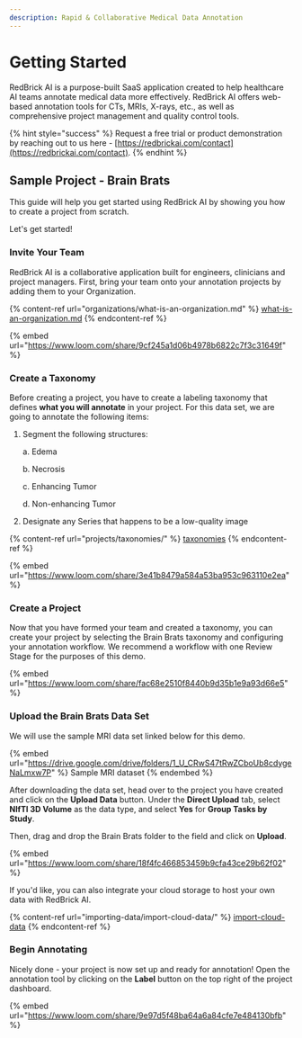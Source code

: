 ```yaml
---
description: Rapid & Collaborative Medical Data Annotation
---
```


# Getting Started

RedBrick AI is a purpose-built SaaS application created to help healthcare AI teams annotate medical data more effectively. RedBrick AI offers web-based annotation tools for CTs, MRIs, X-rays, etc., as well as comprehensive project management and quality control tools.

{% hint style="success" %}
Request a free trial or product demonstration by reaching out to us here - [https://redbrickai.com/contact](https://redbrickai.com/contact).
{% endhint %}

## Sample Project - Brain Brats

This guide will help you get started using RedBrick AI by showing you how to create a project from scratch.&#x20;

Let's get started!&#x20;

### Invite Your Team

RedBrick AI is a collaborative application built for engineers, clinicians and project managers. First, bring your team onto your annotation projects by adding them to your Organization.

{% content-ref url="organizations/what-is-an-organization.md" %}
[what-is-an-organization.md](organizations/what-is-an-organization.md)
{% endcontent-ref %}

{% embed url="https://www.loom.com/share/9cf245a1d06b4978b6822c7f3c31649f" %}

### Create a Taxonomy

Before creating a project, you have to create a labeling taxonomy that defines **what you will annotate** in your project. For this data set, we are going to annotate the following items:&#x20;

1.  Segment the following structures:&#x20;

    a. Edema

    b. Necrosis

    c. Enhancing Tumor

    d. Non-enhancing Tumor
2. Designate any Series that happens to be a low-quality image

{% content-ref url="projects/taxonomies/" %}
[taxonomies](projects/taxonomies/)
{% endcontent-ref %}

{% embed url="https://www.loom.com/share/3e41b8479a584a53ba953c963110e2ea" %}

### Create a Project

Now that you have formed your team and created a taxonomy, you can create your project by selecting the Brain Brats taxonomy and configuring your annotation workflow. We recommend a workflow with one Review Stage for the purposes of this demo.

{% embed url="https://www.loom.com/share/fac68e2510f8440b9d35b1e9a93d66e5" %}

### Upload the Brain Brats Data Set

We will use the sample MRI data set linked below for this demo.

{% embed url="https://drive.google.com/drive/folders/1_U_CRwS47tRwZCboUb8cdygeNaLmxw7P" %}
Sample MRI dataset
{% endembed %}

After downloading the data set, head over to the project you have created and click on the **Upload Data** button. Under the **Direct Upload** tab, select **NIfTI 3D Volume** as the data type, and select **Yes** for **Group Tasks by Study**.

Then, drag and drop the Brain Brats folder to the field and click on **Upload**.

{% embed url="https://www.loom.com/share/18f4fc466853459b9cfa43ce29b62f02" %}

If you'd like, you can also integrate your cloud storage to host your own data with RedBrick AI.

{% content-ref url="importing-data/import-cloud-data/" %}
[import-cloud-data](importing-data/import-cloud-data/)
{% endcontent-ref %}

### Begin Annotating

Nicely done - your project is now set up and ready for annotation! Open the annotation tool by clicking on the **Label** button on the top right of the project dashboard.

{% embed url="https://www.loom.com/share/9e97d5f48ba64a6a84cfe7e484130bfb" %}
